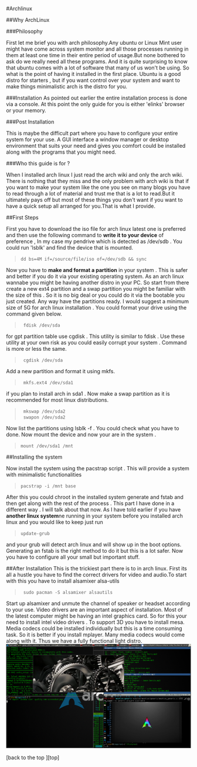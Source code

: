 #Archlinux 

##Why ArchLinux

###Philosophy

First let me brief you with arch philosophy.Any ubuntu or Linux Mint user might have come across system monitor and all those processes running in them at least one time in their entire period of usage.But none bothered to ask do we really need all these programs. And it is quite surprising to know that ubuntu comes with a lot of software that many of us won't be using. So what is the point of having it installed in the first place. Ubuntu is a good distro for starters , but if you want control over your system and want to make things minimalistic arch is the distro for you.

###Installation
As pointed out earlier the entire installation process is done via a console. At this point the only guide for you is either  'elinks'  browser or your memory.

###Post Installation

This is maybe the difficult part where you have to configure your entire system for your use. A GUI interface a window manager or desktop environment that suits your need and gives you comfort could be installed along with the programs that you might need.

###Who this guide is for ?

When I installed arch linux I just read the arch wiki and only the arch wiki. There is nothing that they miss and the only problem with arch wiki is that if you want to make your system like the one you see on many blogs you have to read through a lot of material and trust me that is a lot to read.But it ultimately pays off but most of these things you don't want if you want to have a quick setup all arranged for you.That is what I provide.

##First Steps

First you have to download the iso file for arch linux latest one is preferred and then 
use the following command to **write  it to your device** of preference , In my case my pendrive which is detected as /dev/sdb . You could run 'lsblk' and find the device that is mounted.

>     dd bs=4M if=/source/file/iso of=/dev/sdb && sync 

Now you have to **make and format a partition** in your system . This is safer and better if you do it via your existing operating system. As an arch linux wannabe you might be having another distro in your PC. So start from there create a new ext4 partition and a swap partition you might be familiar with the size of this . So it is no big deal or you could do it via the bootable you just created. Any way have the partitions ready. I would suggest a minimum size of 5G for arch linux installation . You could format your drive using the command given below. 


>      fdisk /dev/sda

for gpt partition table use cgdisk . This utility is similar to fdisk . Use these utility at your own risk as you could easily corrupt your system . Command is more or less the same.  
>      cgdisk /dev/sda

Add a new partition and format it using mkfs.
>      mkfs.ext4 /dev/sda1

if you plan to install arch in sda1 . Now make a swap partition as it is recommended for most linux distributions. 

  
>      mkswap /dev/sda2
>      swapon /dev/sda2

Now list the partitions using lsblk -f . You could check what you have to done. Now mount the device and now your are in the system .  

>     mount /dev/sda1 /mnt

##Installing the system

Now install the system using the pacstrap script . This will provide a system with minimalistic functionalities

>     pacstrap -i /mnt base

After this you could chroot in the installed system generate and fstab and then get along with the rest of the process . This part I have done in a different way . I will talk about that now. As I have told earlier if you have **another linux system**ne running in your system before you installed arch linux and you would like to keep just run 
>     update-grub 

and your grub will detect arch linux and will show up in the boot options. Generating an fstab is the right method to do it but this is a lot safer. Now you have to configure all your small but important stuff. 

##After Installation
This is the trickiest part there is to in arch linux. First its all a hustle you have to find the correct drivers for video and audio.To start with this you have to install alsamixer alsa-utils 
>      sudo pacman -S alsamixer alsautils

Start up alsamixer and unmute the channel of speaker or headset according to your use.
Video drivers are an important aspect of installation. Most of the latest computer might be having an intel graphics card. So for this your need to install intel video drivers . To support 3D you have to install mesa.
Media codecs could be installed individually but this is a time consuming task. So it is better if you install mplayer. Many media codecs would come along with it. Thus we have a fully functional light distro.
![image of mplayer](screenshots/screenshot.png)

[back to the top ][top]

